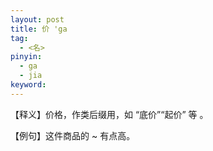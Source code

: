 ```yaml
---
layout: post
title: 价 'ga 
tag:
  - <名>
pinyin: 
  - ga 
  - jia
keyword: 
---
```


 
【释义】价格，作类后缀用，如 “底价”“起价” 等 。                         
                                               
【例句】这件商品的 ~ 有点高。        
                        
                      
               